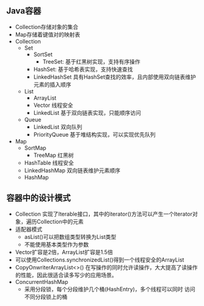 ## Java容器
* Collection存储对象的集合
* Map存储着键值对的映射表
* Collection
    * Set
        * SortSet
            * TreeSet: 基于红黑树实现，支持有序操作
        * HashSet: 基于哈希表实现，支持快速查找
        * LinkedHashSet   具有HashSet查找的效率，且内部使用双向链表维护元素的插入顺序
    * List
        * ArrayList 
        * Vector 线程安全
        * LinkedList 基于双向链表实现，只能顺序访问
    * Queue
        * LinkedList 双向队列
        * PriorityQueue 基于堆结构实现，可以实现优先队列
* Map
    * SortMap
        * TreeMap 红黑树
    * HashTable 线程安全
    * LinkedHashMap 双向链表维护元素顺序
    * HashMap            
## 容器中的设计模式
* Collection 实现了Iterable接口，其中的iterator()方法可以产生一个Iterator对象，遍历Collection中的元素
* 适配器模式
    * asList()可以把数组类型转换为List类型
    * 不能使用基本类型作为参数
* Vector扩容是2倍，ArrayList扩容是1.5倍
* 可以使用Collections.synchronizedList()得到一个线程安全的ArrayList
* CopyOnwriterArrayList<>()    在写操作的同时允许读操作，大大提高了读操作的性能，因此很适合读多写少的应用场景。  
* ConcurrentHashMap
    * 采用分段锁，每个分段维护几个桶(HashEntry)，多个线程可以同时 访问不同分段锁上的桶